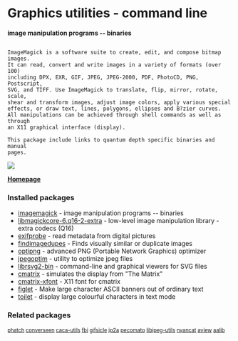 # Graphics utilities - command line

__image manipulation programs -- binaries__

```

ImageMagick is a software suite to create, edit, and compose bitmap images.
It can read, convert and write images in a variety of formats (over 100)
including DPX, EXR, GIF, JPEG, JPEG-2000, PDF, PhotoCD, PNG, Postscript,
SVG, and TIFF. Use ImageMagick to translate, flip, mirror, rotate, scale,
shear and transform images, adjust image colors, apply various special
effects, or draw text, lines, polygons, ellipses and B?zier curves.
All manipulations can be achieved through shell commands as well as through
an X11 graphical interface (display).

This package include links to quantum depth specific binaries and manual
pages.

```

![](https://screenshots.debian.net/thumbnail/imagemagick/)


 **[Homepage](http://www.imagemagick.org/)**

### Installed packages

* [imagemagick](https://packages.debian.org/jessie/imagemagick) - image manipulation programs -- binaries
* [libmagickcore-6.q16-2-extra](https://packages.debian.org/jessie/libmagickcore-6.q16-2-extra) - low-level image manipulation library - extra codecs (Q16)
* [exifprobe](https://packages.debian.org/jessie/exifprobe) - read metadata from digital pictures
* [findimagedupes](https://packages.debian.org/jessie/findimagedupes) - Finds visually similar or duplicate images
* [optipng](https://packages.debian.org/jessie/optipng) - advanced PNG (Portable Network Graphics) optimizer
* [jpegoptim](https://packages.debian.org/jessie/jpegoptim) - utility to optimize jpeg files
* [librsvg2-bin](https://packages.debian.org/jessie/librsvg2-bin) - command-line and graphical viewers for SVG files
* [cmatrix](https://packages.debian.org/jessie/cmatrix) - simulates the display from "The Matrix"
* [cmatrix-xfont](https://packages.debian.org/jessie/cmatrix-xfont) - X11 font for cmatrix
* [figlet](https://packages.debian.org/jessie/figlet) - Make large character ASCII banners out of ordinary text
* [toilet](https://packages.debian.org/jessie/toilet) - display large colourful characters in text mode

### Related packages

<sub> [phatch](https://packages.debian.org/jessie/phatch) [converseen](https://packages.debian.org/jessie/converseen) [caca-utils](https://packages.debian.org/jessie/caca-utils) [fbi](https://packages.debian.org/jessie/fbi) [gifsicle](https://packages.debian.org/jessie/gifsicle) [jp2a](https://packages.debian.org/jessie/jp2a) [pecomato](https://packages.debian.org/jessie/pecomato) [libjpeg-utils](https://packages.debian.org/jessie/libjpeg-utils) [nyancat](https://packages.debian.org/jessie/nyancat) [aview](https://packages.debian.org/jessie/aview) [aalib](https://packages.debian.org/jessie/aalib)  </sub>
